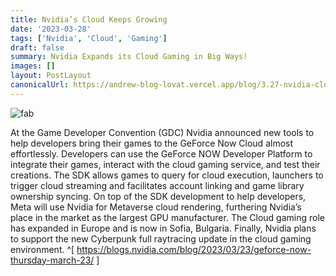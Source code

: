 ```yaml
---
title: Nvidia’s Cloud Keeps Growing
date: '2023-03-28'
tags: ['Nvidia', 'Cloud', 'Gaming']
draft: false
summary: Nvidia Expands its Cloud Gaming in Big Ways!
images: []
layout: PostLayout
canonicalUrl: https://andrew-blog-lovat.vercel.app/blog/3.27-nvidia-cloud-expansion
---
```


![fab](/static/images/nvidia-cloud.jpg)

At the Game Developer Convention (GDC) Nvidia announced new tools to help developers bring their games to the GeForce Now Cloud almost effortlessly. Developers can use the GeForce NOW Developer Platform to integrate their games, interact with the cloud gaming service, and test their creations. The SDK allows games to query for cloud execution, launchers to trigger cloud streaming and facilitates account linking and game library ownership syncing. On top of the SDK development to help developers, Meta will use Nvidia for Metaverse cloud rendering, furthering Nvidia’s place in the market as the largest GPU manufacturer. The Cloud gaming role has expanded in Europe and is now in Sofia, Bulgaria. Finally, Nvidia plans to support the new Cyberpunk full raytracing update in the cloud gaming environment. ^[ https://blogs.nvidia.com/blog/2023/03/23/geforce-now-thursday-march-23/ ]
